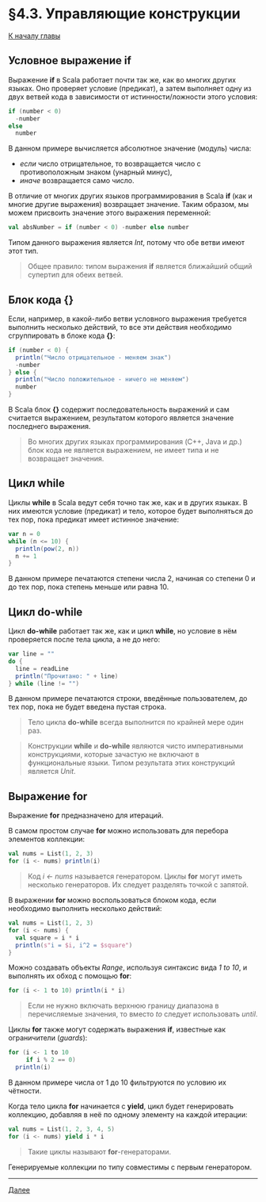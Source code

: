 # §4.3. Управляющие конструкции

[К началу главы](CHAPTER_4.md)

## Условное выражение if

Выражение **if** в Scala работает почти так же, как во многих других языках.
Оно проверяет условие (предикат), а затем выполняет одну из двух ветвей кода в зависимости от истинности/ложности этого условия:

```scala
if (number < 0)
  -number
else
  number
```

В данном примере вычисляется абсолютное значение (модуль) числа:
- *если* число отрицательное, то возвращается число с противоположным знаком (унарный минус),
- *иначе* возвращается само число.

В отличие от многих других языков программирования в Scala **if** (как и многие другие выражения) возвращает значение. Таким образом, мы можем присвоить значение этого выражения переменной:

```scala
val absNumber = if (number < 0) -number else number
```

Типом данного выражения является *Int*, потому что обе ветви имеют этот тип.

> Общее правило: типом выражения **if** является ближайший общий супертип для обеих ветвей.

## Блок кода {}

Если, например, в какой-либо ветви условного выражения требуется выполнить несколько действий, то все эти действия необходимо сгруппировать в блоке кода **{}**:

```scala
if (number < 0) {
  println("Число отрицательное - меняем знак")
  -number
} else {
  println("Число положительное - ничего не меняем")
  number
}
```

В Scala блок **{}** содержит последовательность выражений и сам считается выражением, результатом которого является значение последнего выражения.

> Во многих других языках программирования (C++, Java и др.) блок кода не является выражением, не имеет типа и не возвращает значения.

## Цикл while

Циклы **while** в Scala ведут себя точно так же, как и в других языках. В них имеются условие (предикат) и тело, которое будет выполняться до тех пор, пока предикат имеет истинное значение:

```scala
var n = 0
while (n <= 10) {
  println(pow(2, n))
  n += 1
}
```

В данном примере печатаются степени числа 2, начиная со степени 0 и до тех пор, пока степень меньше или равна 10.

## Цикл do-while

Цикл **do-while** работает так же, как и цикл **while**, но условие в нём проверяется после тела цикла, а не до него:

```scala
var line = ""
do {
  line = readLine
  println("Прочитано: " + line)
} while (line != "")
```

В данном примере печатаются строки, введённые пользователем, до тех пор, пока не будет введена пустая строка.

> Тело цикла **do-while** всегда выполнится по крайней мере один раз.

> Конструкции **while** и **do-while** являются чисто императивными конструкциями, которые зачастую не включают в функциональные языки. Типом результата этих конструкций является *Unit*.

## Выражение for

Выражение **for** предназначено для итераций.

В самом простом случае **for** можно использовать для перебора элементов коллекции:

```scala
val nums = List(1, 2, 3)
for (i <- nums) println(i)
```

> Код *i <- nums* называется генератором. Циклы **for** могут иметь несколько генераторов. Их следует разделять точкой с запятой.

В выражении **for** можно воспользоваться блоком кода, если необходимо выполнить несколько действий:

```scala
val nums = List(1, 2, 3)
for (i <- nums) {
  val square = i * i
  println(s"i = $i, i^2 = $square")
}
```

Можно создавать объекты *Range*, используя синтаксис вида *1 to 10*, и выполнять их обход с помощью **for**:

```scala
for (i <- 1 to 10) println(i * i)
```

> Если не нужно включать верхнюю границу диапазона в перечисляемые значения, то вместо *to* следует использовать *until*.

Циклы **for** также могут содержать выражения **if**, известные как ограничители (*guards*):

```scala
for (i <- 1 to 10
     if i % 2 == 0)
  println(i)
```

В данном примере числа от 1 до 10 фильтруются по условию их чётности.

Когда тело цикла **for** начинается с **yield**, цикл будет генерировать коллекцию, добавляя в неё по одному элементу на каждой итерации:

```scala
val nums = List(1, 2, 3, 4, 5)
for (i <- nums) yield i * i
```

> Такие циклы называют **for**-генераторами.

Генерируемые коллекции по типу совместимы с первым генератором.

---
[Далее](SECTION_4_04.md)
